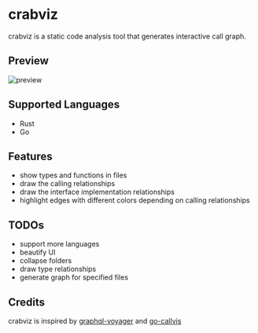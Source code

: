 # crabviz

crabviz is a static code analysis tool that generates interactive call graph.

## Preview

![preview](https://user-images.githubusercontent.com/20551552/206857636-4f7ad70f-2f65-4f0a-ac77-8f6cca7515e5.gif)

## Supported Languages

* Rust
* Go

## Features

* show types and functions in files
* draw the calling relationships
* draw the interface implementation relationships
* highlight edges with different colors depending on calling relationships

## TODOs

* support more languages
* beautify UI
* collapse folders
* draw type relationships
* generate graph for specified files

## Credits

crabviz is inspired by [graphql-voyager](https://github.com/APIs-guru/graphql-voyager) and [
go-callvis](https://github.com/ofabry/go-callvis)
